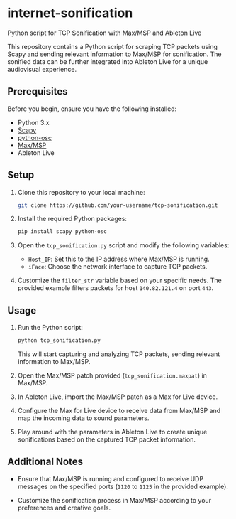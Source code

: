 # internet-sonification
Python script for TCP Sonification with Max/MSP and Ableton Live

This repository contains a Python script for scraping TCP packets using Scapy and sending relevant information to Max/MSP for sonification. The sonified data can be further integrated into Ableton Live for a unique audiovisual experience.

## Prerequisites

Before you begin, ensure you have the following installed:

- Python 3.x
- [Scapy](https://scapy.net/)
- [python-osc](https://pypi.org/project/python-osc/)
- [Max/MSP](https://cycling74.com/products/max)
- Ableton Live

## Setup

1. Clone this repository to your local machine:

    ```bash
    git clone https://github.com/your-username/tcp-sonification.git
    ```

2. Install the required Python packages:

    ```bash
    pip install scapy python-osc
    ```

3. Open the `tcp_sonification.py` script and modify the following variables:

    - `Host_IP`: Set this to the IP address where Max/MSP is running.
    - `iFace`: Choose the network interface to capture TCP packets.

4. Customize the `filter_str` variable based on your specific needs. The provided example filters packets for host `140.82.121.4` on port `443`.

## Usage

1. Run the Python script:

    ```bash
    python tcp_sonification.py
    ```

   This will start capturing and analyzing TCP packets, sending relevant information to Max/MSP.

2. Open the Max/MSP patch provided (`tcp_sonification.maxpat`) in Max/MSP.

3. In Ableton Live, import the Max/MSP patch as a Max for Live device.

4. Configure the Max for Live device to receive data from Max/MSP and map the incoming data to sound parameters.

5. Play around with the parameters in Ableton Live to create unique sonifications based on the captured TCP packet information.

## Additional Notes

- Ensure that Max/MSP is running and configured to receive UDP messages on the specified ports (`1120` to `1125` in the provided example).

- Customize the sonification process in Max/MSP according to your preferences and creative goals.
